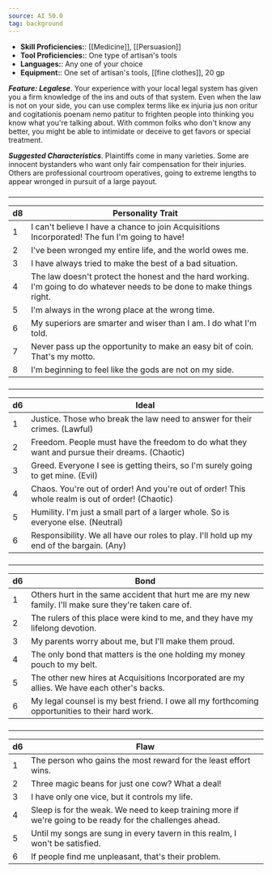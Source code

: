 ```yaml
---
source: AI 50.0
tag: background
---
```



- **Skill Proficiencies:**: [[Medicine]], [[Persuasion]]
- **Tool Proficiencies:**: One type of artisan's tools
- **Languages:**: Any one of your choice
- **Equipment:**: One set of artisan's tools, [[fine clothes]], 20 gp


**_Feature: Legalese_**. Your experience with your local legal system has given you a firm knowledge of the ins and outs of that system. Even when the law is not on your side, you can use complex terms like ex injuria jus non oritur and cogitationis poenam nemo patitur to frighten people into thinking you know what you're talking about. With common folks who don't know any better, you might be able to intimidate or deceive to get favors or special treatment.

**_Suggested Characteristics_**. Plaintiffs come in many varieties. Some are innocent bystanders who want only fair compensation for their injuries. Others are professional courtroom operatives, going to extreme lengths to appear wronged in pursuit of a large payout.
### 
---
|d8|Personality Trait|
|----|------------|
|1|I can't believe I have a chance to join Acquisitions Incorporated! The fun I'm going to have!|
|2|I've been wronged my entire life, and the world owes me.|
|3|I have always tried to make the best of a bad situation.|
|4|The law doesn't protect the honest and the hard working. I'm going to do whatever needs to be done to make things right.|
|5|I'm always in the wrong place at the wrong time.|
|6|My superiors are smarter and wiser than I am. I do what I'm told.|
|7|Never pass up the opportunity to make an easy bit of coin. That's my motto.|
|8|I'm beginning to feel like the gods are not on my side.|

### 
---
|d6|Ideal|
|----|------------|
|1|Justice. Those who break the law need to answer for their crimes. (Lawful)|
|2|Freedom. People must have the freedom to do what they want and pursue their dreams. (Chaotic)|
|3|Greed. Everyone I see is getting theirs, so I'm surely going to get mine. (Evil)|
|4|Chaos. You're out of order! And you're out of order! This whole realm is out of order! (Chaotic)|
|5|Humility. I'm just a small part of a larger whole. So is everyone else. (Neutral)|
|6|Responsibility. We all have our roles to play. I'll hold up my end of the bargain. (Any)|

### 
---
|d6|Bond|
|----|------------|
|1|Others hurt in the same accident that hurt me are my new family. I'll make sure they're taken care of.|
|2|The rulers of this place were kind to me, and they have my lifelong devotion.|
|3|My parents worry about me, but I'll make them proud.|
|4|The only bond that matters is the one holding my money pouch to my belt.|
|5|The other new hires at Acquisitions Incorporated are my allies. We have each other's backs.|
|6|My legal counsel is my best friend. I owe all my forthcoming opportunities to their hard work.|

### 
---
|d6|Flaw|
|----|------------|
|1|The person who gains the most reward for the least effort wins.|
|2|Three magic beans for just one cow? What a deal!|
|3|I have only one vice, but it controls my life.|
|4|Sleep is for the weak. We need to keep training more if we're going to be ready for the challenges ahead.|
|5|Until my songs are sung in every tavern in this realm, I won't be satisfied.|
|6|If people find me unpleasant, that's their problem.|

